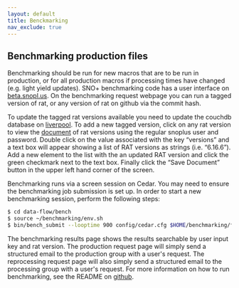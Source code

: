 ```yaml
---
layout: default
title: Benckmarking
nav_exclude: true
---
```


## Benchmarking production files

Benchmarking should be run for new macros that are to be run in production, or for all production macros if processing times have changed (e.g. light yield updates). SNO+ benchmarking code has a user interface on [beta.snopl.us](beta.snopl.us). On the benchmarking request webpage you can run a tagged version of rat, or any version of rat on github via the commit hash.

To update the tagged rat versions available you need to update the couchdb database on [liverpool](http://couchdb.ph.liv.ac.uk:5984/_utils/database.html?benchmarking/_design%2Fbenchmark%2F_view%2Frat_versions). To add a new tagged version, click on any rat version to view the [document](http://couchdb.ph.liv.ac.uk:5984/_utils/document.html?benchmarking/bc59640e09c0e9ead03c37cf9d000e68) of rat versions using the regular snoplus user and password. Double click on the value associated with the key “versions” and a text box will appear showing a list of RAT versions as strings (i.e. “6.16.6”). Add a new element to the list with the an updated RAT version and click the green checkmark next to the text box. Finally click the “Save Document” button in the upper left hand corner of the screen.

Benchmarking runs via a screen session on Cedar. You may need to ensure the benchmarking job submission is set up. In order to start a new benchmarking session, perform the following steps:
```bash
$ cd data-flow/bench
$ source ~/benchmarking/env.sh
$ bin/bench_submit --looptime 900 config/cedar.cfg $HOME/benchmarking/fnctl_lock
```
The benchmarking results page shows the results searchable by user input key and rat version. The production request page will simply send a structured email to the production group with a user's request. The reprocessing request page will also simply send a structured email to the processing group with a user's request. For more information on how to run benchmarking, see the README on [github](https://github.com/snoplus/data-flow/blob/master/bench/README.md).
